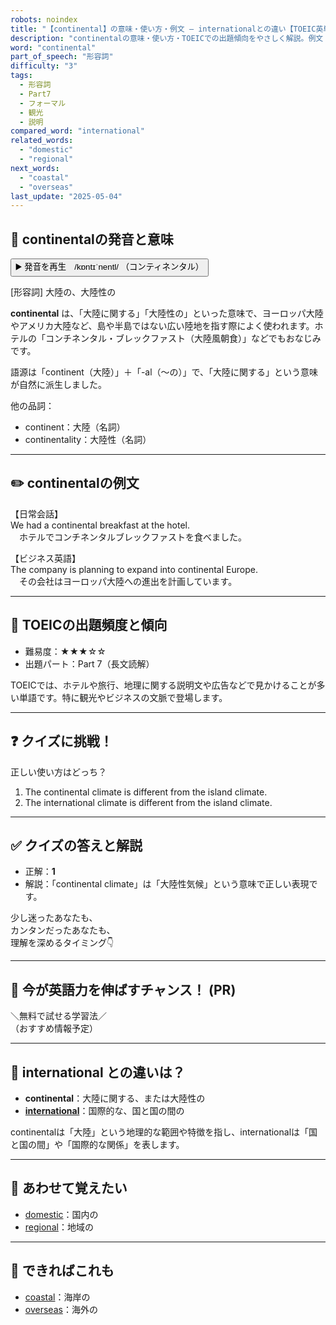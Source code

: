 ```yaml
---
robots: noindex
title: "【continental】の意味・使い方・例文 ― internationalとの違い【TOEIC英単語】"
description: "continentalの意味・使い方・TOEICでの出題傾向をやさしく解説。例文・クイズ付きでinternationalとの違いもわかりやすく学べます。"
word: "continental"
part_of_speech: "形容詞"
difficulty: "3"
tags:
  - 形容詞
  - Part7
  - フォーマル
  - 観光
  - 説明
compared_word: "international"
related_words:
  - "domestic"
  - "regional"
next_words:
  - "coastal"
  - "overseas"
last_update: "2025-05-04"
---
```


## 🔰 continentalの発音と意味

<button class="play-audio" onclick="playTTS('continental')">
  <span class="play-audio-main">
    ▶️ 発音を再生　/kɒntɪˈnentl/
  </span>
  <span class="play-audio-sub">
    （コンティネンタル）
  </span>
</button>

[形容詞] 大陸の、大陸性の

**continental** は、「大陸に関する」「大陸性の」といった意味で、ヨーロッパ大陸やアメリカ大陸など、島や半島ではない広い陸地を指す際によく使われます。ホテルの「コンチネンタル・ブレックファスト（大陸風朝食）」などでもおなじみです。

語源は「continent（大陸）」＋「-al（～の）」で、「大陸に関する」という意味が自然に派生しました。

他の品詞：  
- continent：大陸（名詞）
- continentality：大陸性（名詞）

---

## ✏️ continentalの例文

【日常会話】  
We had a continental breakfast at the hotel.  
　ホテルでコンチネンタルブレックファストを食べました。

【ビジネス英語】  
The company is planning to expand into continental Europe.  
　その会社はヨーロッパ大陸への進出を計画しています。

---

## 🎯 TOEICの出題頻度と傾向

- 難易度：★★★☆☆
- 出題パート：Part 7（長文読解）

TOEICでは、ホテルや旅行、地理に関する説明文や広告などで見かけることが多い単語です。特に観光やビジネスの文脈で登場します。

---

## ❓ クイズに挑戦！

正しい使い方はどっち？

1. The continental climate is different from the island climate.  
2. The international climate is different from the island climate.

---

## ✅ クイズの答えと解説

- 正解：**1**
- 解説：「continental climate」は「大陸性気候」という意味で正しい表現です。

少し迷ったあなたも、  
カンタンだったあなたも、  
理解を深めるタイミング👇️

---

## 🚀 今が英語力を伸ばすチャンス！ (PR)

<div class="info-center">
＼無料で試せる学習法／<br>  
（おすすめ情報予定）
</div>

---

## 🤔  international との違いは？

- **continental**：大陸に関する、または大陸性の
- **[international](/international)**：国際的な、国と国の間の

continentalは「大陸」という地理的な範囲や特徴を指し、internationalは「国と国の間」や「国際的な関係」を表します。

---

## 🧩 あわせて覚えたい

- [domestic](/domestic)：国内の
- [regional](/regional)：地域の

---

## 📖 できればこれも

- [coastal](/coastal)：海岸の
- [overseas](/overseas)：海外の

<!-- cvid: aid07_bid02 -->
